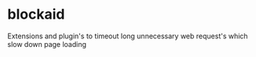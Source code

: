 blockaid
========

Extensions and plugin's to timeout long unnecessary web request's which slow down page loading
